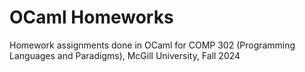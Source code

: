 # OCaml Homeworks
Homework assignments done in OCaml for COMP 302 (Programming Languages and Paradigms), McGill University, Fall 2024
